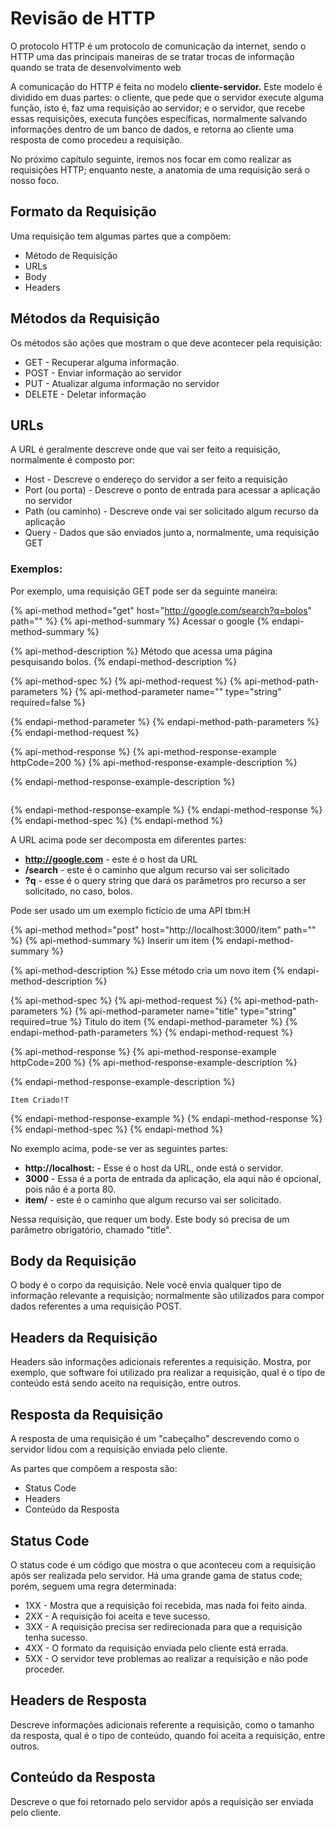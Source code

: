 # Revisão de HTTP

O protocolo HTTP é um protocolo de comunicação da internet, sendo o HTTP uma das principais maneiras de se tratar trocas de informação quando se trata de desenvolvimento web

A comunicação do HTTP é feita no modelo **cliente-servidor.** Este modelo é dividido em duas partes: o cliente, que pede que o servidor execute alguma função, isto é, faz uma requisição ao servidor; e o servidor, que recebe essas requisições, executa funções específicas, normalmente salvando informações dentro de um banco de dados, e retorna ao cliente uma resposta de como procedeu a requisição.

No próximo capítulo seguinte, iremos nos focar em como realizar as requisições HTTP; enquanto neste, a anatomia de uma requisição será o nosso foco.

## Formato da Requisição

Uma requisição tem algumas partes que a compõem:

* Método de Requisição
* URLs
* Body
* Headers

## Métodos da Requisição

Os métodos são ações que mostram o que deve acontecer pela requisição:

* GET - Recuperar alguma informação.
* POST - Enviar informação ao servidor
* PUT - Atualizar alguma informação no servidor
* DELETE - Deletar informação

## URLs

A URL é geralmente descreve onde que vai ser feito a requisição, normalmente é composto por:

* Host - Descreve o endereço do servidor a ser feito a requisição
* Port \(ou porta\) - Descreve o ponto de entrada para acessar a aplicação no servidor
* Path \(ou caminho\) - Descreve onde vai ser solicitado algum recurso da aplicação
* Query - Dados que são enviados junto a, normalmente, uma requisição GET

### Exemplos:

Por exemplo, uma requisição GET pode ser da seguinte maneira:

{% api-method method="get" host="http://google.com/search?q=bolos" path="" %}
{% api-method-summary %}
Acessar o google 
{% endapi-method-summary %}

{% api-method-description %}
Método que acessa uma página pesquisando bolos.
{% endapi-method-description %}

{% api-method-spec %}
{% api-method-request %}
{% api-method-path-parameters %}
{% api-method-parameter name="" type="string" required=false %}

{% endapi-method-parameter %}
{% endapi-method-path-parameters %}
{% endapi-method-request %}

{% api-method-response %}
{% api-method-response-example httpCode=200 %}
{% api-method-response-example-description %}

{% endapi-method-response-example-description %}

```

```
{% endapi-method-response-example %}
{% endapi-method-response %}
{% endapi-method-spec %}
{% endapi-method %}

A URL acima pode ser decomposta em diferentes partes:

* **http://google.com** - este é o host da URL
* **/search** - este é o caminho que algum recurso vai ser solicitado
* **?q** - esse é o query string que dará os parâmetros pro recurso a ser solicitado, no caso, bolos.

Pode ser usado um um exemplo fictício de uma API tbm:H

{% api-method method="post" host="http://localhost:3000/item" path="" %}
{% api-method-summary %}
Inserir um item
{% endapi-method-summary %}

{% api-method-description %}
Esse método cria um novo item 
{% endapi-method-description %}

{% api-method-spec %}
{% api-method-request %}
{% api-method-path-parameters %}
{% api-method-parameter name="title" type="string" required=true %}
Titulo do item
{% endapi-method-parameter %}
{% endapi-method-path-parameters %}
{% endapi-method-request %}

{% api-method-response %}
{% api-method-response-example httpCode=200 %}
{% api-method-response-example-description %}

{% endapi-method-response-example-description %}

```
Item Criado!T
```
{% endapi-method-response-example %}
{% endapi-method-response %}
{% endapi-method-spec %}
{% endapi-method %}

No exemplo acima, pode-se ver as seguintes partes:

* **http://localhost:** - Esse é o host da URL, onde está o servidor.
* **3000** - Essa é a porta de entrada da aplicação, ela aqui não é opcional, pois não é a porta 80.
* **item/** - este é o caminho que algum recurso vai ser solicitado.

Nessa requisição, que requer um body. Este body só precisa de um parâmetro obrigatório, chamado "title".

## Body da Requisição

O body é o corpo da requisição. Nele você envia qualquer tipo de informação relevante a requisição; normalmente são utilizados para compor dados referentes a uma requisição POST.

## Headers da Requisição

Headers são informações adicionais referentes a requisição. Mostra, por exemplo, que software foi utilizado pra realizar a requisição, qual é o tipo de conteúdo está sendo aceito na requisição, entre outros.

## Resposta da Requisição

A resposta de uma requisição é um "cabeçalho" descrevendo como o servidor lidou com a requisição enviada pelo cliente.

As partes que compõem a resposta são:

* Status Code
* Headers
* Conteúdo da Resposta

## Status Code

O status code é um código que mostra o que aconteceu com a requisição após ser realizada pelo servidor. Há uma grande gama de status code; porém, seguem uma regra determinada:

* 1XX - Mostra que a requisição foi recebida, mas nada foi feito ainda.
* 2XX - A requisição foi aceita e teve sucesso.
* 3XX - A requisição precisa ser redirecionada para que a requisição tenha sucesso.
* 4XX - O formato da requisição enviada pelo cliente está errada.
* 5XX - O servidor teve problemas ao realizar a requisição e não pode proceder.

## Headers de Resposta

Descreve informações adicionais referente a requisição, como o tamanho da resposta, qual é o tipo de conteúdo, quando foi aceita a requisição, entre outros.

## Conteúdo da Resposta

Descreve o que foi retornado pelo servidor após a requisição ser enviada pelo cliente.

